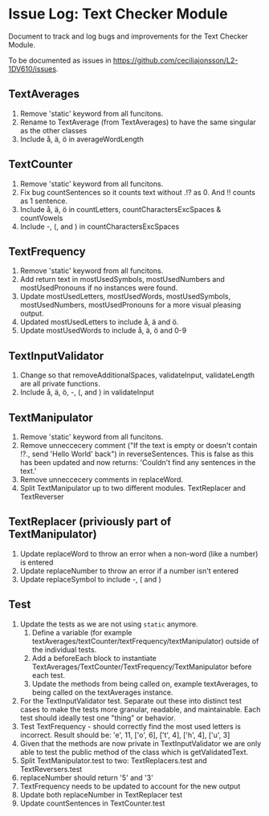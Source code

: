 # Issue Log: Text Checker Module

Document to track and log bugs and improvements for the Text Checker Module.

To be documented as issues in https://github.com/ceciliajonsson/L2-1DV610/issues.

## TextAverages

1. Remove 'static' keyword from all funcitons.
2. Rename to TextAverage (from TextAverages) to have the same singular as the other classes
3. Include å, ä, ö in averageWordLength

## TextCounter

1. Remove 'static' keyword from all funcitons.
2. Fix bug countSentences so it counts text without .!? as 0. And !! counts as 1 sentence.
3. Include å, ä, ö in countLetters, countCharactersExcSpaces & countVowels
4. Include -, (, and ) in countCharactersExcSpaces

## TextFrequency

1. Remove 'static' keyword from all funcitons.
2. Add return text in mostUsedSymbols, mostUsedNumbers and mostUsedPronouns if no instances were found.
3. Update mostUsedLetters, mostUsedWords, mostUsedSymbols, mostUsedNumbers, mostUsedPronouns for a more visual pleasing output.
4. Updated mostUsedLetters to include å, ä and ö.
5. Update mostUsedWords to include å, ä, ö and 0-9

## TextInputValidator

1. Change so that removeAdditionalSpaces, validateInput, validateLength are all private functions.
2. Include å, ä, ö, -, (, and ) in validateInput

## TextManipulator

1. Remove 'static' keyword from all funcitons.
2. Remove unneccecery comment ("If the text is empty or doesn't contain !?., send 'Hello World' back") in reverseSentences. This is false as this has been updated and now returns: 'Couldn\'t find any sentences in the text.'
3. Remove unneccecery comments in replaceWord.
4. Split TextManipulator up to two different modules. TextReplacer and TextReverser

## TextReplacer (priviously part of TextManipulator)

1. Update replaceWord to throw an error when a non-word (like a number) is entered
2. Update replaceNumber to throw an error if a number isn't entered
3. Update replaceSymbol to include -, ( and )

## Test

1. Update the tests as we are not using `static` anymore.
   1. Define a variable (for example textAverages/textCounter/textFrequency/textManipulator) outside of the individual tests.
   2. Add a beforeEach block to instantiate TextAverages/TextCounter/TextFrequency/TextManipulator before each test.
   3. Update the methods from being called on, example textAverages, to being called on the textAverages instance.
2. For the TextInputValidator test. Separate out these into distinct test cases to make the tests more granular, readable, and maintainable. Each test should ideally test one "thing" or behavior.
3. Test TextFrequency - should correctly find the most used letters is incorrect. Result should be: 'e', 11, ['o', 6], ['t', 4], ['h', 4], ['u', 3]
4. Given that the methods are now private in TextInputValidator we are only able to test the public method of the class which is getValidatedText.
5. Split TextManipulator.test to two: TextReplacers.test and TextReversers.test
6. replaceNumber should return '5' and '3'
7. TextFrequency needs to be updated to account for the new output
8. Update both replaceNumber in TextReplacer test
9. Update countSentences in TextCounter.test
